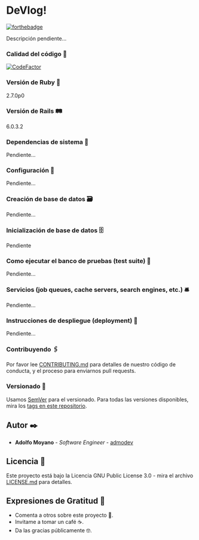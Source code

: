 # DeVlog!

[![forthebadge](https://forthebadge.com/images/badges/made-with-ruby.svg)](https://forthebadge.com)

Descripción pendiente...

### Calidad del código 💎

[![CodeFactor](https://www.codefactor.io/repository/github/admodev/devlog/badge)](https://www.codefactor.io/repository/github/admodev/devlog)

### Versión de Ruby 🔴

2.7.0p0

### Versión de Rails 🛤️

6.0.3.2

### Dependencias de sistema 💾

Pendiente...

### Configuración 🔧

Pendiente...

### Creación de base de datos 🗃️

Pendiente...

### Inicialización de base de datos 🗄️

Pendiente

### Como ejecutar el banco de pruebas (test suite) 🐞

Pendiente...

### Servicios (job queues, cache servers, search engines, etc.) 🛎️

Pendiente...

### Instrucciones de despliegue (deployment) 🚀

Pendiente...

### Contribuyendo 🖇️

Por favor lee [CONTRIBUTING.md](https://gist.github.com/admodev/contributingtodevlog) para detalles de nuestro código de conducta, y el proceso para enviarnos pull requests.

### Versionado 📌

Usamos [SemVer](http://semver.org/) para el versionado. Para todas las versiones disponibles, mira los [tags en este repositorio](https://github.com/admodev/devlog/tags).

## Autor ✒️

- **Adolfo Moyano** - _Software Engineer_ - [admodev](https://github.com/admodev)

## Licencia 📄

Este proyecto está bajo la Licencia GNU Public License 3.0 - mira el archivo [LICENSE.md](LICENSE.md) para detalles.

## Expresiones de Gratitud 🎁

- Comenta a otros sobre este proyecto 📢.
- Invitame a tomar un café ☕.
- Da las gracias públicamente 🤓.

